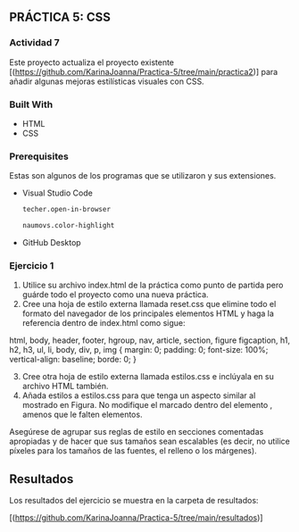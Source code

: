 <!-- ABOUT THE PROJECT -->
## PRÁCTICA 5: CSS

### Actividad 7

Este proyecto actualiza el proyecto existente [(https://github.com/KarinaJoanna/Practica-5/tree/main/practica2)] para añadir algunas mejoras estilísticas visuales con CSS.

### Built With

* HTML
* CSS

### Prerequisites

Estas son algunos de los programas que se utilizaron y sus extensiones.

* Visual Studio Code
  ```sh
  techer.open-in-browser
  ```
  ```sh
  naumovs.color-highlight
  ```
  
* GitHub Desktop
  

### Ejercicio 1

1. Utilice su archivo index.html de la práctica como punto de partida pero guárde todo el proyecto como una nueva práctica.
2. Cree una hoja de estilo externa llamada reset.css que elimine todo el formato del navegador de los principales elementos HTML y haga la referencia dentro de
index.html como sigue:

html, body, header, footer, hgroup, nav, article, section, figure figcaption, h1, h2, h3, ul, li, body, div, p, img
{
margin: 0;
padding: 0;
font-size: 100%;
vertical-align: baseline;
borde: 0;
}

3. Cree otra hoja de estilo externa llamada estilos.css e inclúyala en su archivo HTML también.
4. Añada estilos a estilos.css para que tenga un aspecto similar al mostrado en Figura. No modifique el marcado dentro del elemento <body>, amenos que le falten elementos.

Asegúrese de agrupar sus reglas de estilo en secciones comentadas apropiadas y de hacer que sus tamaños sean escalables (es decir, no utilice píxeles para los
tamaños de las fuentes, el relleno o los márgenes).



<!-- RESULTS -->
## Resultados

Los resultados del ejercicio se muestra en la carpeta de resultados:

[(https://github.com/KarinaJoanna/Practica-5/tree/main/resultados)]
